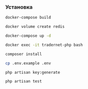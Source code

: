 
### Установка
```bash
docker-compose build
```
```bash
docker volume create redis
```
```bash
docker-compose up -d
```
```bash
docker exec -it tradernet-php bash
```
```bash
composer install
```
```bash
cp .env.example .env
```

```bash
php artisan key:generate
```

```bash
php artisan test
```
